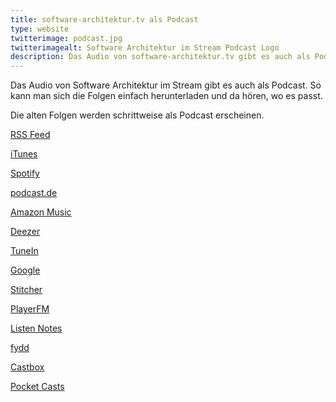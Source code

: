 ```yaml
---
title: software-architektur.tv als Podcast
type: website
twitterimage: podcast.jpg
twitterimagealt: Software Architektur im Stream Podcast Logo
description: Das Audio von software-architektur.tv gibt es auch als Podcast - hier sind die Links.
---
```


Das Audio von Software Architektur im Stream gibt es auch als
Podcast. So kann man sich die Folgen einfach herunterladen und da
hören, wo es passt.

Die alten Folgen werden schrittweise als Podcast erscheinen.

[RSS Feed](https://1evriw.podcaster.de/software-architektur-im-stream.rss)

[iTunes](https://podcasts.apple.com/us/podcast/softwarearchitektur-im-stream/id1538545458)

[Spotify](https://open.spotify.com/show/7ySg1eZoWYBshd6QpGaW8B)

[podcast.de](https://www.podcast.de/podcast/882369/)

[Amazon Music](https://music.amazon.de/podcasts/181ab408-55c2-4bc1-84dc-45a28ccffe05/SoftwareArchitektur-im-Stream)

[Deezer](https://www.deezer.com/de/show/1925562)

[TuneIn](https://tunein.com/podcasts/Technology-Podcasts/SoftwareArchitektur-im-Stream-p1380036/)

[Google](https://podcasts.google.com/feed/aHR0cHM6Ly8xZXZyaXcucG9kY2FzdGVyLmRlL3NvZnR3YXJlLWFyY2hpdGVrdHVyLWltLXN0cmVhbS5yc3M)

[Stitcher](https://www.stitcher.com/podcast/softwarearchitektur-im-stream)

[PlayerFM](https://de.player.fm/series/softwarearchitektur-im-stream)

[Listen Notes](https://www.listennotes.com/de/podcasts/softwarearchitektur-im-stream-eberhard-wolff-bjXoK4EwMI8/)

[fydd](https://fyyd.de/podcast/softwarearchitektur-im-stream/)

[Castbox](https://castbox.fm/channel/id3486389?country=de)

[Pocket Casts](https://pca.st/aqy9rqwd)
